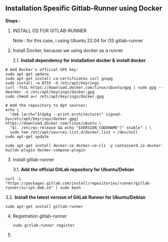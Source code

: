 ## Installation Spesific Gitlab-Runner using Docker

**Steps :**

1. INSTALL OS FOR GITLAB-RUNNER

    Note : for this case, i using Ubuntu 22.04 for OS gitlab-runner

2. Install Docker, because we using docker as a runner
   
   2.1. **Install dependency for installation docker & install docker**
```
# Add Docker's official GPG key:
sudo apt-get update
sudo apt-get install ca-certificates curl gnupg
sudo install -m 0755 -d /etc/apt/keyrings
curl -fsSL https://download.docker.com/linux/ubuntu/gpg | sudo gpg --dearmor -o /etc/apt/keyrings/docker.gpg
sudo chmod a+r /etc/apt/keyrings/docker.gpg
```

```
# Add the repository to Apt sources:
echo \
  "deb [arch="$(dpkg --print-architecture)" signed-by=/etc/apt/keyrings/docker.gpg] https://download.docker.com/linux/ubuntu \
  "$(. /etc/os-release && echo "$VERSION_CODENAME")" stable" | \
  sudo tee /etc/apt/sources.list.d/docker.list > /dev/null
sudo apt-get update
```

```
sudo apt-get install docker-ce docker-ce-cli -y containerd.io docker-buildx-plugin docker-compose-plugin
```

3. Install gitlab-runner

   3.1. **Add the official GitLab repository for Ubuntu/Debian**
   
```
curl -L "https://packages.gitlab.com/install/repositories/runner/gitlab-runner/script.deb.sh" | sudo bash
```
   3.2. **Install the latest version of GitLab Runner for Ubuntu/Debian**
   
```
sudo apt-get install gitlab-runner
```

4. Registration gitlab-runner
   
   ``` 
   sudo gitlab-runner register
   ```
5. 


